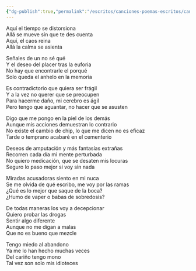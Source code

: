 ```yaml
---
{"dg-publish":true,"permalink":"/escritos/canciones-poemas-escritos/canciones-poemas-escritos/random-vent/"}
---
```


Aquí el tiempo se distorsiona  
Allá se mueve sin que te des cuenta  
Aquí, el caos reina  
Allá la calma se asienta

Señales de un no sé qué  
Y el deseo del placer tras la euforia  
No hay que encontrarle el porqué  
Solo queda el anhelo en la memoria

Es contradictorio que quiera ser frágil  
Y a la vez no querer que se preocupen  
Para hacerme daño, mi cerebro es ágil  
Pero tengo que aguantar, no hacer que se asusten

Digo que me pongo en la piel de los demás  
Aunque mis acciones demuestran lo contrario  
No existe el cambio de chip, lo que me dicen no es eficaz  
Tarde o temprano acabaré en el cementerio

Deseos de amputación y más fantasías extrañas  
Recorren cada día mi mente perturbada  
No quiero medicación, que se desaten mis locuras  
Seguro lo paso mejor si voy sin nada

Miradas acusadoras siento en mi nuca  
Se me olvida de qué escribo, me voy por las ramas  
¿Qué es lo mejor que saque de la boca?  
¿Humo de vaper o babas de sobredosis?

De todas maneras los voy a decepcionar  
Quiero probar las drogas  
Sentir algo diferente  
Aunque no me digan a malas  
Que no es bueno que mezcle

Tengo miedo al abandono  
Ya me lo han hecho muchas veces  
Del cariño tengo mono  
Tal vez son solo mis idioteces